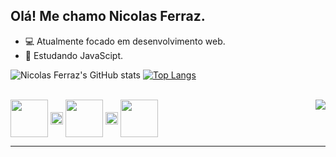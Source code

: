 ## Olá! Me chamo Nicolas Ferraz.


- 💻 Atualmente focado em desenvolvimento web.
- 📖 Estudando JavaScipt.
 
![Nicolas Ferraz's GitHub stats](https://github-readme-stats.vercel.app/api?username=nicolas-ferraz&show_icons=true&theme=radical)
[![Top Langs](https://github-readme-stats.vercel.app/api/top-langs/?username=nicolas-ferraz&layout=donut&theme=radical)](https://github.com/nicolas-ferraz/github-readme-stats)

<div style="display: inline_block"><br>
  <img align="center" weight="50" width="60" src="https://cdn.jsdelivr.net/gh/devicons/devicon@latest/icons/javascript/javascript-original.svg" /> 
  <img align="center" weight="10" width="20" src="https://img.icons8.com/?size=100&id=jhcd39m4NLpG&format=png&color=f99012"/>
  <img align="center" weight="50" width="60" src="https://cdn.jsdelivr.net/gh/devicons/devicon@latest/icons/html5/html5-plain.svg" />  
  <img align="center" weight="10" width="20" src="https://img.icons8.com/?size=100&id=jhcd39m4NLpG&format=png&color=77a5ff"/>
  <img align="center" weight="50" width="60" src="https://cdn.jsdelivr.net/gh/devicons/devicon@latest/icons/css3/css3-plain.svg" />
  <img align="right" src="https://media.tenor.com/psQzFHIko4MAAAAM/study-anime.gif" />
  <hr>
</div>
